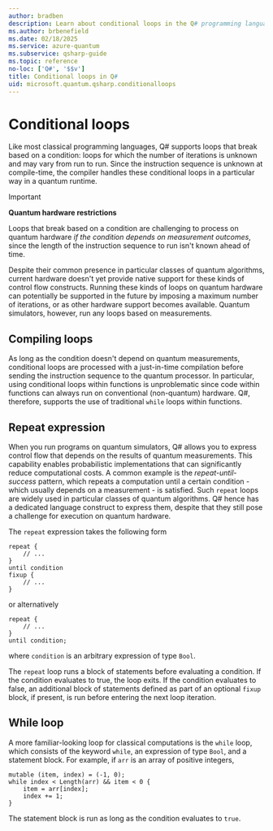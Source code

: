 ```yaml
---
author: bradben
description: Learn about conditional loops in the Q# programming language.
ms.author: brbenefield
ms.date: 02/18/2025
ms.service: azure-quantum
ms.subservice: qsharp-guide
ms.topic: reference
no-loc: ['Q#', '$$v']
title: Conditional loops in Q#
uid: microsoft.quantum.qsharp.conditionalloops
---
```


# Conditional loops

Like most classical programming languages, Q# supports loops that break based on a condition: loops for which the number of iterations is unknown and may vary from run to run. Since the instruction sequence is unknown at compile-time, the compiler handles these conditional loops in a particular way in a quantum runtime.

> [!IMPORTANT]
> **Quantum hardware restrictions**
>
> Loops that break based on a condition are challenging to process on quantum hardware *if the condition depends on measurement outcomes*, since the length of the instruction sequence to run isn't known ahead of time.
>
> Despite their common presence in particular classes of quantum algorithms, current hardware doesn't yet provide native support for these kinds of control flow constructs. Running these kinds of loops on quantum hardware can potentially be supported in the future by imposing a maximum number of iterations, or as other hardware support becomes available. Quantum simulators, however, run any loops based on measurements.

## Compiling loops

As long as the condition doesn't depend on quantum measurements, conditional loops are processed with a just-in-time compilation before sending the instruction sequence to the quantum processor. In particular, using conditional loops within functions is unproblematic since code within functions can always run on conventional (non-quantum) hardware. Q#, therefore, supports the use of traditional `while` loops within functions.


## Repeat expression

When you run programs on quantum simulators, Q# allows you to express control flow that depends on the results of quantum measurements.
This capability enables probabilistic implementations that can significantly reduce computational costs.
A common example is the *repeat-until-success* pattern, which repeats a computation until a certain condition - which usually depends on a measurement - is satisfied. Such `repeat` loops are widely used in particular classes of quantum algorithms. Q# hence has a dedicated language construct to express them, despite that they still pose a challenge for execution on quantum hardware.



The `repeat` expression takes the following form

```qsharp
repeat {
    // ...
}
until condition
fixup {
    // ...
}
```

or alternatively

```qsharp
repeat {
    // ...
}
until condition;
```

where `condition` is an arbitrary expression of type `Bool`.

The `repeat` loop runs a block of statements before evaluating a condition. If the condition evaluates to true, the loop exits. If the condition evaluates to false, an additional block of statements defined as part of an optional `fixup` block, if present, is run before entering the next loop iteration.

## While loop

A more familiar-looking loop for classical computations is the `while` loop, which consists of the keyword `while`, an expression of type `Bool`, and a statement block.
For example, if `arr` is an array of positive integers,

```qsharp
mutable (item, index) = (-1, 0);
while index < Length(arr) && item < 0 {
    item = arr[index];
    index += 1;
}
```

The statement block is run as long as the condition evaluates to `true`.

